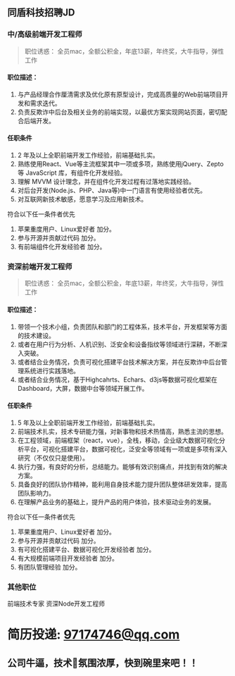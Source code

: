 ## 同盾科技招聘JD

### 中/高级前端开发工程师
> 职位诱惑： 全员mac，全额公积金，年底13薪，年终奖，大牛指导，弹性工作

#### 职位描述： 

1. 与产品经理合作厘清需求及优化原有原型设计，完成高质量的Web前端项目开发和需求迭代。
2. 负责反欺诈中后台及相关业务的前端实现，以最优方案实现网站页面，密切配合后端开发。

#### 任职条件

1. 2 年及以上全职前端开发工作经验，前端基础扎实。
2. 熟练使用React、Vue等主流框架其中一项或多项，熟练使用jQuery、Zepto 等 JavaScript 库，有组件化开发经验。
3. 理解 MVVM 设计理念，并在组件化开发过程有过落地实践经验。
4. 对后台开发(Node.js、PHP、Java等)中一门语言有使用经验者优先。
5. 对互联网新技术敏感，愿意学习及应用新技术。

符合以下任一条件者优先
1. 苹果重度用户、Linux爱好者 加分。
2. 参与开源并贡献过代码 加分。
3. 有前端组件化开发经验者 加分。
 
### 资深前端开发工程师
> 职位诱惑： 全员mac，全额公积金，年底13薪，年终奖，大牛指导，弹性工作

#### 职位描述：
1. 带领一个技术小组，负责团队和部门的工程体系，技术平台，开发框架等方面的技术建设。
2. 或者在用户行为分析、人机识别、泛安全和设备指纹等领域进行深耕，不断深入突破。
3. 或者结合业务情况，负责可视化搭建平台技术解决方案，并在反欺诈中后台管理系统进行实践落地。
4. 或者结合业务情况，基于Highcahrts、Echars、d3js等数据可视化框架在Dashboard，大屏，数据中台等领域开展工作。

#### 任职条件
1. 5 年及以上全职前端开发工作经验，前端基础扎实。
2. 前端技术扎实，技术专研能力强，对新事物和技术热情高，熟悉主流的思想。
3. 在工程领域，前端框架（react，vue），全栈，移动，企业级大数据可视化分析平台，可视化搭建平台，数据可视化，泛安全等领域有一项或是多项有深入研究（不仅仅只是使用）。
4. 执行力强，有良好的分析，总结能力。能够有效识别痛点，并找到有效的解决方案。
5. 具备良好的团队协作精神，能利用自身技术能力提升团队整体研发效率，提高团队影响力。
6. 在理解产品业务的基础上，提升产品的用户体验，技术驱动业务的发展。

符合以下任一条件者优先 

1. 苹果重度用户、Linux爱好者 加分。
2. 参与开源并贡献过代码 加分。
3. 有可视化搭建平台、数据可视化开发经验者 加分。
4. 有大规模前端项目开发经验者 加分。
5. 有团队管理经验 加分。
 
### 其他职位
前端技术专家
资深Node开发工程师


# 简历投递: 97174746@qq.com

## 公司牛逼，技术氛围浓厚，快到碗里来吧！！